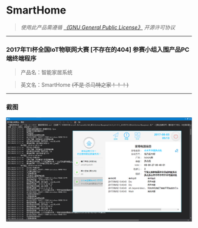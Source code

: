 # SmartHome

> *使用此产品需遵循 [《GNU General Public License》](http://www.gnu.org/licenses/old-licenses/gpl-2.0.html) 开源许可协议*

---

### 2017年TI杯全国IoT物联网大赛 **[不存在的404]** 参赛小组入围产品PC端终端程序


> 产品名：智能家居系统

> 英文名：SmartHome ~~(不是 杀马特之家！！！)~~

---
### 截图
![image](./README/截图.png)
